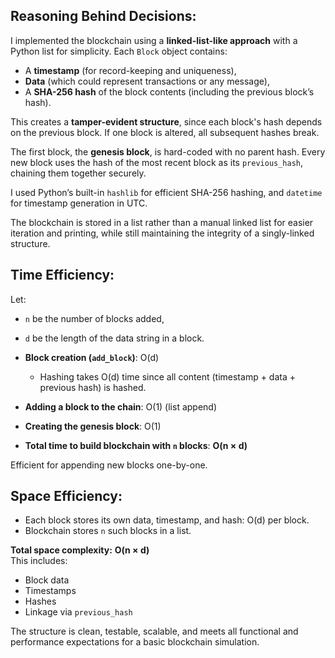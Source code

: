 
## Reasoning Behind Decisions:

I implemented the blockchain using a **linked-list-like approach** with a Python list for simplicity. Each `Block` object contains:

- A **timestamp** (for record-keeping and uniqueness),
- **Data** (which could represent transactions or any message),
- A **SHA-256 hash** of the block contents (including the previous block’s hash).

This creates a **tamper-evident structure**, since each block's hash depends on the previous block. If one block is altered, all subsequent hashes break.

The first block, the **genesis block**, is hard-coded with no parent hash. Every new block uses the hash of the most recent block as its `previous_hash`, chaining them together securely.

I used Python’s built-in `hashlib` for efficient SHA-256 hashing, and `datetime` for timestamp generation in UTC.

The blockchain is stored in a list rather than a manual linked list for easier iteration and printing, while still maintaining the integrity of a singly-linked structure.

## Time Efficiency:

Let:
- `n` be the number of blocks added,
- `d` be the length of the data string in a block.

- **Block creation (`add_block`)**: O(d)
  - Hashing takes O(d) time since all content (timestamp + data + previous hash) is hashed.
- **Adding a block to the chain**: O(1) (list append)
- **Creating the genesis block**: O(1)
- **Total time to build blockchain with `n` blocks**: **O(n × d)**

Efficient for appending new blocks one-by-one.

## Space Efficiency:

- Each block stores its own data, timestamp, and hash: O(d) per block.
- Blockchain stores `n` such blocks in a list.

**Total space complexity:** **O(n × d)**  
This includes:
- Block data
- Timestamps
- Hashes
- Linkage via `previous_hash`



The structure is clean, testable, scalable, and meets all functional and performance expectations for a basic blockchain simulation.

